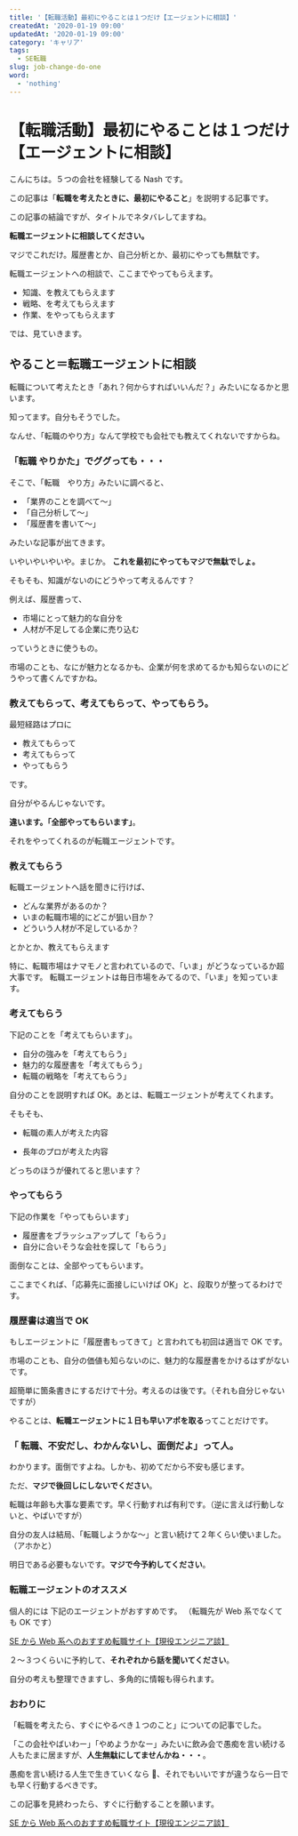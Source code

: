 ```yaml
---
title: '【転職活動】最初にやることは１つだけ【エージェントに相談】'
createdAt: '2020-01-19 09:00'
updatedAt: '2020-01-19 09:00'
category: 'キャリア'
tags:
  - SE転職
slug: job-change-do-one
word:
  - 'nothing'
---
```


# 【転職活動】最初にやることは１つだけ【エージェントに相談】

こんにちは。５つの会社を経験してる Nash です。

この記事は「**転職を考えたときに、最初にやること**」を説明する記事です。

この記事の結論ですが、タイトルでネタバレしてますね。

**転職エージェントに相談してください。**

マジでこれだけ。履歴書とか、自己分析とか、最初にやっても無駄です。

転職エージェントへの相談で、ここまでやってもらえます。

- 知識、を教えてもらえます
- 戦略、を考えてもらえます
- 作業、をやってもらえます

では、見ていきます。

## やること＝転職エージェントに相談

転職について考えたとき「あれ？何からすればいいんだ？」みたいになるかと思います。

知ってます。自分もそうでした。

なんせ、「転職のやり方」なんて学校でも会社でも教えてくれないですからね。

### 「転職 やりかた」でググっても・・・

そこで、「転職　やり方」みたいに調べると、

- 「業界のことを調べて〜」
- 「自己分析して〜」
- 「履歴書を書いて〜」

みたいな記事が出てきます。

いやいやいやいや。まじか。
**これを最初にやってもマジで無駄でしょ。**

そもそも、知識がないのにどうやって考えるんです？

例えば、履歴書って、

- 市場にとって魅力的な自分を
- 人材が不足してる企業に売り込む

っていうときに使うもの。

市場のことも、なにが魅力となるかも、企業が何を求めてるかも知らないのにどうやって書くんですかね。

### 教えてもらって、考えてもらって、やってもらう。

最短経路はプロに

- 教えてもらって
- 考えてもらって
- やってもらう

です。

自分がやるんじゃないです。

**違います。「全部やってもらいます」**。

それをやってくれるのが転職エージェントです。

### 教えてもらう

転職エージェントへ話を聞きに行けば、

- どんな業界があるのか？
- いまの転職市場的にどこが狙い目か？
- どういう人材が不足しているか？

とかとか、教えてもらえます

特に、転職市場はナマモノと言われているので、「いま」がどうなっているか超大事です。
転職エージェントは毎日市場をみてるので、「いま」を知っています。

### 考えてもらう

下記のことを「考えてもらいます」。

- 自分の強みを「考えてもらう」
- 魅力的な履歴書を「考えてもらう」
- 転職の戦略を「考えてもらう」

自分のことを説明すれば OK。あとは、転職エージェントが考えてくれます。

そもそも、

- 転職の素人が考えた内容

- 長年のプロが考えた内容

どっちのほうが優れてると思います？

### やってもらう

下記の作業を「やってもらいます」

- 履歴書をブラッシュアップして「もらう」
- 自分に合いそうな会社を探して「もらう」

面倒なことは、全部やってもらいます。

ここまでくれば、「応募先に面接しにいけば OK」と、段取りが整ってるわけです。

### 履歴書は適当で OK

もしエージェントに「履歴書もってきて」と言われても初回は適当で OK です。

市場のことも、自分の価値も知らないのに、魅力的な履歴書をかけるはずがないです。

超簡単に箇条書きにするだけで十分。考えるのは後です。（それも自分じゃないですが）

やることは、**転職エージェントに１日も早いアポを取る**ってことだけです。

### 「 転職、不安だし、わかんないし、面倒だよ」って人。

わかります。面倒ですよね。しかも、初めてだから不安も感じます。

ただ、**マジで後回しにしないでください**。

転職は年齢も大事な要素です。早く行動すれば有利です。（逆に言えば行動しないと、やばいですが）

自分の友人は結局、「転職しようかな〜」と言い続けて２年くらい使いました。（アホかと）

明日である必要もないです。**マジで今予約してください**。

### 転職エージェントのオススメ

個人的には 下記のエージェントがおすすめです。
（転職先が Web 系でなくても OK です）

[SE から Web 系へのおすすめ転職サイト【現役エンジニア談】](./recommend-hr-sites-from-se-to-web)

２〜３つくらいに予約して、**それぞれから話を聞いてください**。

自分の考えも整理できますし、多角的に情報も得られます。

### おわりに

「転職を考えたら、すぐにやるべき１つのこと」についての記事でした。

「この会社やばいわー」「やめようかなー」みたいに飲み会で愚痴を言い続ける人もたまに居ますが、**人生無駄にしてませんかね・・・**。

愚痴を言い続ける人生で生きていくなら 、それでもいいですが違うなら一日でも早く行動するべきです。

この記事を見終わったら、すぐに行動することを願います。

[SE から Web 系へのおすすめ転職サイト【現役エンジニア談】](./recommend-hr-sites-from-se-to-web)
